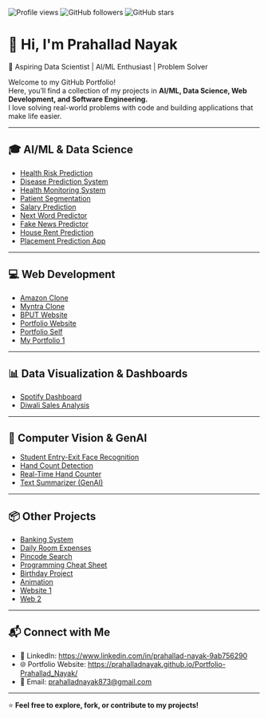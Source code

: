 ![Profile views](https://komarev.com/ghpvc/?username=Prahalladnayak&color=blue)
![GitHub followers](https://img.shields.io/github/followers/Prahalladnayak?style=social)
![GitHub stars](https://img.shields.io/github/stars/Prahalladnayak?style=social)

# 👋 Hi, I'm Prahallad Nayak  
🎯 Aspiring Data Scientist | AI/ML Enthusiast | Problem Solver  

Welcome to my GitHub Portfolio!  
Here, you’ll find a collection of my projects in **AI/ML, Data Science, Web Development, and Software Engineering.**  
I love solving real-world problems with code and building applications that make life easier.  

---

## 🎓 AI/ML & Data Science
- [Health Risk Prediction](https://github.com/Prahalladnayak/Health_Risk_Prediction_Project)  
- [Disease Prediction System](https://github.com/Prahalladnayak/Disease_Prediction_Project)  
- [Health Monitoring System](https://github.com/Prahalladnayak/Health_Monitering_System_Project)  
- [Patient Segmentation](https://github.com/Prahalladnayak/Patient-Segmentation-Project)  
- [Salary Prediction](https://github.com/Prahalladnayak/Salary_predict_Project)  
- [Next Word Predictor](https://github.com/Prahalladnayak/Next_Word_Predictor)  
- [Fake News Predictor](https://github.com/Prahalladnayak/Fake_News_Predictor)  
- [House Rent Prediction](https://github.com/Prahalladnayak/House_Rent_Prediction)  
- [Placement Prediction App](https://github.com/Prahalladnayak/Placement-Prediction-App)  

---

## 💻 Web Development
- [Amazon Clone](https://github.com/Prahalladnayak/AmazonClone)  
- [Myntra Clone](https://github.com/Prahalladnayak/Myntra_Project)  
- [BPUT Website](https://github.com/Prahalladnayak/BPUT_WEBSITE)  
- [Portfolio Website](https://github.com/Prahalladnayak/Portfolio-Prahallad_Nayak)  
- [Portfolio Self](https://github.com/Prahalladnayak/Portfolio_Self_)  
- [My Portfolio 1](https://github.com/Prahalladnayak/My_Portfolio1)  

---

## 📊 Data Visualization & Dashboards
- [Spotify Dashboard](https://github.com/Prahalladnayak/Spotify-Dashboard)  
- [Diwali Sales Analysis](https://github.com/Prahalladnayak/Diwali_sales-Analysis_Project)  

---

## 🤖 Computer Vision & GenAI
- [Student Entry-Exit Face Recognition](https://github.com/Prahalladnayak/Student-Entry-Exit-System)  
- [Hand Count Detection](https://github.com/Prahalladnayak/Hand-Count-Detection)  
- [Real-Time Hand Counter](https://github.com/Prahalladnayak/Real_Time_Hand_Counter)  
- [Text Summarizer (GenAI)](https://github.com/Prahalladnayak/Summerizer_Project_GenAi)  

---

## 📦 Other Projects
- [Banking System](https://github.com/Prahalladnayak/Banking_System)  
- [Daily Room Expenses](https://github.com/Prahalladnayak/Daily_Room_Expences)  
- [Pincode Search](https://github.com/Prahalladnayak/Pincode_Search)  
- [Programming Cheat Sheet](https://github.com/Prahalladnayak/Project_-Pogramming_Cheet_Sheet-)  
- [Birthday Project](https://github.com/Prahalladnayak/Birth_Day)  
- [Animation](https://github.com/Prahalladnayak/Animation1)  
- [Website 1](https://github.com/Prahalladnayak/Website1)  
- [Web 2](https://github.com/Prahalladnayak/Web2)  

---

## 📬 Connect with Me
- 💼 LinkedIn: https://www.linkedin.com/in/prahallad-nayak-9ab756290
- 🌐 Portfolio Website:  https://prahalladnayak.github.io/Portfolio-Prahallad_Nayak/   
- 📧 Email: prahalladnayak873@gmail.com

---

⭐ **Feel free to explore, fork, or contribute to my projects!**  
